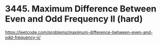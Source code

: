 # 3445. Maximum Difference Between Even and Odd Frequency II (hard)

https://leetcode.com/problems/maximum-difference-between-even-and-odd-frequency-ii/
